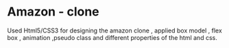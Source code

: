 # Amazon - clone


Used Html5/CSS3  for designing the amazon clone  , applied  box model , flex box , animation ,pseudo class and different properties of the html and css.  
